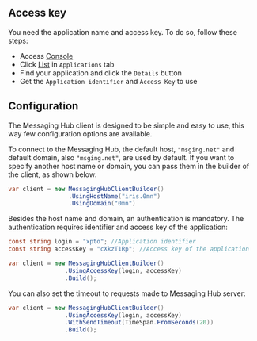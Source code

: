 
## Access key
You need the application name and access key. To do so, follow these steps:
- Access [Console](http://messaginghub.io/home/console)
- Click [List](http://messaginghub.io/application/list) in `Applications` tab
- Find your application and click the `Details` button
- Get the `Application identifier` and `Access Key` to use

## Configuration

The Messaging Hub client is designed to be simple and easy to use, this way few configuration options are available.

To connect to the Messaging Hub, the default host, `"msging.net"` and default domain, also `"msging.net"`, are used by default. 
If you want to specify another host name or domain, you can pass them in the builder of the client, as shown below:

```csharp
var client = new MessagingHubClientBuilder()
                 .UsingHostName("iris.0mn")
                 .UsingDomain("0mn")
```

Besides the host name and domain, an authentication is mandatory. 
The authentication requires identifier and access key of the application:

```csharp
const string login = "xpto"; //Application identifier
const string accessKey = "cXkzT1Rp"; //Access key of the application

var client = new MessagingHubClientBuilder()
                .UsingAccessKey(login, accessKey)
                .Build();
```

You can also set the timeout to requests made to Messaging Hub server:

```csharp
var client = new MessagingHubClientBuilder()
                .UsingAccessKey(login, accessKey)
                .WithSendTimeout(TimeSpan.FromSeconds(20))
                .Build();
```
